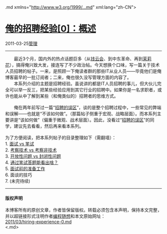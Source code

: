 <!DOCTYPE.md>
.md xmlns="http://www.w3.org/1999/...md" xml:lang="zh-CN">
<head>
<meta http-equiv="Content-Type" content="text.md; charset=utf-8" />
<meta name="generator" content="Python script by program.think@gmail.com" />
<meta name="provider" content="program-think.blogspot.com" />
<link type="text/css" rel="stylesheet" href="../../css/program-think.css" />
<title>俺的招聘经验[0]：概述 - 编程随想的博客</title>
</head>
<body>
<div id="main" style="width:100%;">
<h1><a href="../../index.md" title="回到首页">俺的招聘经验[0]：概述</a></h1>
<div class="post-info"><span class="date-header">2011-03-25</span><a href="../../tags/E7AEA1E79086.md" class="tag">管理</a> </div>
<hr>
<div class="post">
&#12288;&#12288;最近3个月，国内外的热点话题巨多（从<a href="../../2011/01/what-we-can-depend-on.md">钱云会</a>、到中东革命、再到<a href="../../2011/02/jasmine-revolution-227-notice.md">茉莉花</a>），搞得俺兴致大发，接连写了不少政治帖。今天想换个口味，写一篇关于技术人员招聘的帖子。一来，是照顾一下俺读者群的那些IT从业人员——毕竟他们是俺博客最早的一批订阅者；二来，俺也很久没写管理方面的内容了。<br />&#12288;&#12288;本系列介绍的主题是招聘经验。虽说讲的都是IT人员招聘的事儿，但大伙儿完全可以举一反三，把某些经验应用到其它行业的招聘中。如果你是一名求职者，或许也能从中了解到某些（和俺类似的）招聘者的思维方式。<!--program-think--><br /><br />&#12288;&#12288;俺在两年前写过一篇“<a href="../../2009/04/defect-of-hire.md">招聘的误区</a>”，谈的是整个招聘过程中，一些常见的弊端和误解——也就是“不该如何做”。（那篇帖子侧重于宏观、战略层面）。而本系列主要讲是“该如何做”（偏重于微观、战术层面）。因此，没看过“<a href="../../2009/04/defect-of-hire.md">招聘的误区</a>”的同学，建议先去看看，然后再来看本系列。<br /><br />为了方便阅读，把本系列帖子的目录整理如下（需翻墙）：<a name="index"> </a><br />1. <a href="../../2011/03/hiring-experience-1.md">面试 vs 笔试</a><br />2. <a href="../../2011/03/hiring-experience-2.md">考察技术 vs 考察非技术</a><br />3. <a href="../../2011/05/hiring-experience-3.md">开放性问题 vs 封闭性问题</a><br />4. <a href="../../2011/11/hiring-experience-4.md">通过笔试答题能看出啥？</a><br />5. <a href="../../2012/12/hiring-experience-5.md">面试前的准备工作</a><br />6. 面谈的技巧<br />7. (未完待续)<div class="blogger-post-footer">
</div>
<hr>
<div class="copyright">
<h4>版权声明</h4>
本博客所有的原创文章，作者皆保留版权。转载必须包含本声明，保持本文完整，并以超链接形式注明作者<a href="mailto:program.think@gmail.com">编程随想</a>和本文原始网址：<br>
<a href="2011/03/hiring-experience-0.md">2011/03/hiring-experience-0.md</a>
</div>
</div>
</body>
<.md>
